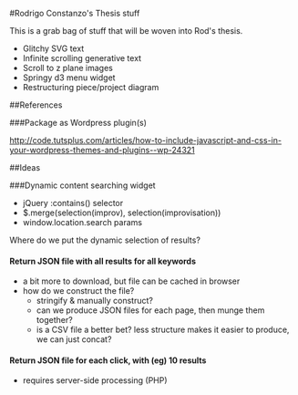 #Rodrigo Constanzo's Thesis stuff

This is a grab bag of stuff that will be woven into Rod's thesis.

* Glitchy SVG text
* Infinite scrolling generative text
* Scroll to z plane images
* Springy d3 menu widget 
* Restructuring piece/project diagram

##References

###Package as Wordpress plugin(s)

http://code.tutsplus.com/articles/how-to-include-javascript-and-css-in-your-wordpress-themes-and-plugins--wp-24321


##Ideas

###Dynamic content searching widget

* jQuery :contains() selector
* $.merge(selection(improv), selection(improvisation))
* window.location.search params

Where do we put the dynamic selection of results?

#### Return JSON file with all results for all keywords
* a bit more to download, but file can be cached in browser
* how do we construct the file? 
  * stringify & manually construct?
  * can we produce JSON files for each page, then munge them together?
  * is a CSV file a better bet? less structure makes it easier to produce, we can just concat?


#### Return JSON file for each click, with (eg) 10 results
* requires server-side processing (PHP)
  
